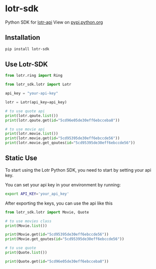 # lotr-sdk
Python SDK for [lotr-api](https://the-one-api.dev/documentation) View on [pypi.python.org](https://pypi.org/project/lotr-sdk/)

## Installation
```sh
pip install lotr-sdk
```

## Use Lotr-SDK

```python
from lotr.ring import Ring

from lotr_sdk.lotr import Lotr

api_key = "your-api-key"

lotr = Lotr(api_key=api_key)

# to use quote api
print(lotr.qoute.list())
print(lotr.qoute.get(id="5cd96e05de30eff6ebcceba8"))

# to use movie api
print(lotr.movie.list())
print(lotr.movie.get(id="5cd95395de30eff6ebccde56"))
print(lotr.movie.get_qoutes(id="5cd95395de30eff6ebccde56"))

```

## Static Use
To start using the Lotr Python SDK, you need to start by setting your api key.

You can set your api key in your environment by running:

```sh
export API_KEY='your_api_key'
```

After exporting the keys, you can use the api like this
```python
from lotr_sdk.lotr import Movie, Quote

# to use movies class
print(Movie.list())

print(Movie.get(id="5cd95395de30eff6ebccde56"))
print(Movie.get_qoutes(id="5cd95395de30eff6ebccde56"))

# to use quote
print(Quote.list())

print(Quote.get(id="5cd96e05de30eff6ebcceba8"))
```

